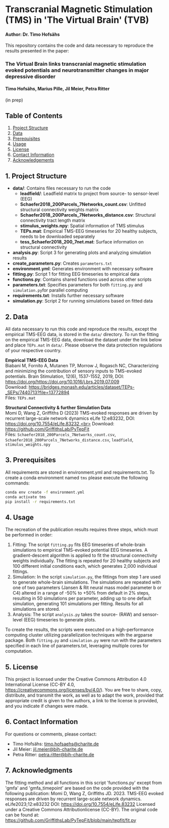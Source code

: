 # Transcranial Magnetic Stimulation (TMS) in 'The Virtual Brain' (TVB)
#### Author: Dr. Timo Hofsähs

This repository contains the code and data necessary to reproduce the results presented in the paper:


### The Virtual Brain links transcranial magnetic stimulation evoked potentials and neurotransmitter changes in major depressive disorder
#### Timo Hofsähs, Marius Pille, Jil Meier, Petra Ritter  
(in prep)

## Table of Contents
1. [Project Structure](#1-project-structure)
2. [Data](#2-data)
3. [Prerequisites](#3-Prerequisites)
4. [Usage](#4-usage)
5. [License](#5-license)
6. [Contact Information](#6-contact-information)
7. [Acknowledgements](#7-acknowledgements)


## 1. Project Structure

- **data/**: Contains files necessary to run the code
  - **leadfield/**: Leadfield matrix to project from source- to sensor-level (EEG)
  - **Schaefer2018_200Parcels_7Networks_count.csv**: Unfitted structural connectivity weights matrix
  - **Schaefer2018_200Parcels_7Networks_distance.csv**: Structural connectivity tract length matrix
  - **stimulus_weights.npy**: Spatial information of TMS stimulus
  - **TEPs.mat**: Empirical TMS-EEG timeseries for 20 healthy subjects, needs to be downloaded separately
  - **tess_Schaefer2018_200_7net.mat**: Surface information on structural connectivity
- **analysis.py**: Script 3 for generating plots and analyzing simulation results
- **create_parameters.py**: Creates `parameters.txt`
- **environment.yml**: Generates environment with necessary software
- **fitting.py**: Script 1 for fitting EEG timeseries to empirical data
- **functions.py**: Contains shared functions used across other scripts
- **parameters.txt**: Specifies parameters for both `fitting.py` and `simulation.py`for parallel computing
- **requirements.txt**: Installs further necessary software
- **simulation.py**: Script 2 for running simulations based on fitted data


## 2. Data

All data necessary to run this code and reproduce the results, except the empirical TMS-EEG data, is stored in the `data/` directory. To run the fitting on the empirical TMS-EEG data, download the dataset under the link below and place `TEPs.mat` in `data/`. Please observe the data protection regulations of your respective country.

**Empirical TMS-EEG Data**<br>
Biabani M, Fornito A, Mutanen TP, Morrow J, Rogasch NC, Characterizing and minimizing the contribution of sensory inputs to TMS-evoked potentials. Brain Stimulation, 12(6), 1537-1552, 2019, DOI: https://doi.org/https://doi.org/10.1016/j.brs.2019.07.009<br>
Download: https://bridges.monash.edu/articles/dataset/TEPs-_SEPs/7440713?file=13772894<br>
Files: `TEPs.mat`

**Structural Connectivity & further Simulation Data**<br>
Momi D, Wang Z, Griffiths D (2023) TMS-evoked responses are driven by recurrent large-scale network dynamics eLife 12:e83232, DOI: https://doi.org/10.7554/eLife.83232,<br>
Download: https://github.com/GriffithsLab/PyTepFit<br>
Files: `Schaefer2018_200Parcels_7Networks_count.csv`, `Schaefer2018_200Parcels_7Networks_distance.csv`, `leadfield`, `stimulus_weights.npy`


## 3. Prerequisites

All requirements are stored in environment.yml and requirements.txt. To create a conda environment named `tms` please execute the following commands:

```bash
conda env create -f environment.yml
conda activate tms
pip install -r requirements.txt
```


## 4. Usage

The recreation of the publication results requires three steps, which must be performed in order:
1. Fitting: The script `fitting.py` fits EEG timeseries of whole-brain simulations to empirical TMS-evoked potential EEG timeseries. A gradient-descent algorithm is applied to fit the structural connectivity weights individually. The fitting is repeated for 20 healthy subjects and 100 different initial conditions each, which generates 2,000 individual fittings.
2. Simulation: In the script `simulation.py`, the fittings from step 1 are used to generate whole-brain simulations. The simulations are repeated with one of two parameters (Jansen & Rit neural mass model parameter b or C4) altered in a range of -50% to +50% from default in 2% steps, resulting in 50 simulations per parameter, adding up to one default simulation, generating 101 simulations per fitting. Results for all simulations are stored. 
3. Analysis: The script `analysis.py` takes the source- (RAW) and sensor-level (EEG) timeseries to generate plots.

To create the results, the scripts were executed on a high-performance computing cluster utilizing parallelization techniques with the argparse package. Both `fitting.py` and `simulation.py` were run with the parameters specified in each line of parameters.txt, leveraging multiple cores for computation.


## 5. License

This project is licensed under the Creative Commons Attribution 4.0 International License (CC-BY 4.0, https://creativecommons.org/licenses/by/4.0/). You are free to share, copy, distribute, and transmit the work, as well as to adapt the work, provided that appropriate credit is given to the authors, a link to the license is provided, and you indicate if changes were made.


## 6. Contact Information

For questions or comments, please contact:
- Timo Hofsähs: timo.hofsaehs@charite.de
- Jil Meier: jil.meier@bih-charite.de
- Petra Ritter: petra.ritter@bih-charite.de


## 7. Acknowledgments

The fitting method and all functions in this script 'functions.py' except from 'gmfa' and  'gmfa_timepoint' are based on the code provided with the following publication: 
Momi D, Wang Z, Griffiths JD. 2023. TMS-EEG evoked responses are driven by recurrent large-scale network dynamics. eLife2023;12:e83232 DOI: https://doi.org/10.7554/eLife.83232 
Licensed under a Creative Commons Attributionlicense (CC-BY). The original code can be found at: https://github.com/GriffithsLab/PyTepFit/blob/main/tepfit/fit.py